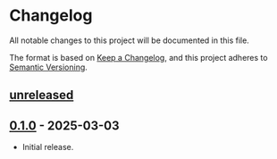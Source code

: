 # Changelog

All notable changes to this project will be documented in this file.

The format is based on [Keep a Changelog](https://keepachangelog.com/en/1.1.0/),
and this project adheres to
[Semantic Versioning](https://semver.org/spec/v2.0.0.html).

## [unreleased]

## [0.1.0] - 2025-03-03

- Initial release.

[unreleased]:
  https://github.com/visiosto/ansible-role-nginx/compare/v0.1.0...HEAD
[0.1.0]: https://github.com/visiosto/ansible-role-nginx/releases/tag/v0.1.0
